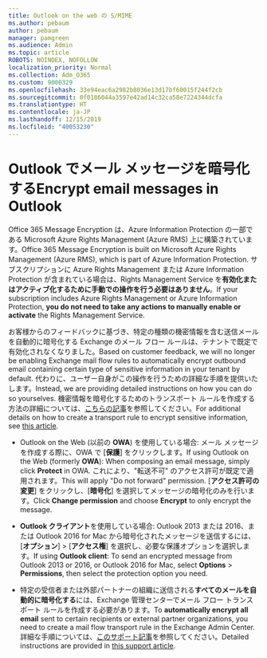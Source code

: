 ```yaml
---
title: Outlook on the web の S/MIME
ms.author: pebaum
author: pebaum
manager: pamgreen
ms.audience: Admin
ms.topic: article
ROBOTS: NOINDEX, NOFOLLOW
localization_priority: Normal
ms.collection: Adm_O365
ms.custom: 9000329
ms.openlocfilehash: 33e94eac6a2982b8036e13d17bf60015f244f2cb
ms.sourcegitcommit: 0f0186044a3597e42ad14c32ca58e7224344dcfa
ms.translationtype: HT
ms.contentlocale: ja-JP
ms.lasthandoff: 12/15/2019
ms.locfileid: "40053230"
---
```

# <a name="encrypt-email-messages-in-outlook"></a><span data-ttu-id="608cf-102">Outlook でメール メッセージを暗号化する</span><span class="sxs-lookup"><span data-stu-id="608cf-102">Encrypt email messages in Outlook</span></span>

<span data-ttu-id="608cf-103">Office 365 Message Encryption は、Azure Information Protection の一部である Microsoft Azure Rights Management (Azure RMS) 上に構築されています。</span><span class="sxs-lookup"><span data-stu-id="608cf-103">Office 365 Message Encryption is built on Microsoft Azure Rights Management (Azure RMS), which is part of Azure Information Protection.</span></span> <span data-ttu-id="608cf-104">サブスクリプションに Azure Rights Management または Azure Information Protection が含まれている場合は、Rights Management Service を**有効化またはアクティブ化するために手動での操作を行う必要はありません**。</span><span class="sxs-lookup"><span data-stu-id="608cf-104">If your subscription includes Azure Rights Management or Azure Information Protection, **you do not need to take any actions to manually enable or activate** the Rights Management Service.</span></span>

<span data-ttu-id="608cf-105">お客様からのフィードバックに基づき、特定の種類の機密情報を含む送信メールを自動的に暗号化する Exchange のメール フロー ルールは、テナントで既定で有効化されなくなりました。</span><span class="sxs-lookup"><span data-stu-id="608cf-105">Based on customer feedback, we will no longer be enabling Exchange mail flow rules to automatically encrypt outbound email containing certain type of sensitive information in your tenant by default.</span></span> <span data-ttu-id="608cf-106">代わりに、ユーザー自身がこの操作を行うための詳細な手順を提供いたします。</span><span class="sxs-lookup"><span data-stu-id="608cf-106">Instead, we are providing detailed instructions on how you can do so yourselves.</span></span> <span data-ttu-id="608cf-107">機密情報を暗号化するためのトランスポート ルールを作成する方法の詳細については、[こちらの記事](https://aka.ms/OmeEtr)を参照してください。</span><span class="sxs-lookup"><span data-stu-id="608cf-107">For additional details on how to create a transport rule to encrypt sensitive information, see [this article](https://aka.ms/OmeEtr).</span></span>

- <span data-ttu-id="608cf-108">Outlook on the Web (以前の **OWA**) を使用している場合: メール メッセージを作成する際に、OWA で [**保護**] をクリックします。</span><span class="sxs-lookup"><span data-stu-id="608cf-108">If using Outlook on the Web (formerly **OWA**): When composing an email message, simply click **Protect** in OWA.</span></span> <span data-ttu-id="608cf-109">これにより、"転送不可" のアクセス許可が既定で適用されます。</span><span class="sxs-lookup"><span data-stu-id="608cf-109">This will apply "Do not forward" permission.</span></span> <span data-ttu-id="608cf-110">[**アクセス許可の変更**] をクリックし、[**暗号化**] を選択してメッセージの暗号化のみを行います。</span><span class="sxs-lookup"><span data-stu-id="608cf-110">Click **Change permission** and choose **Encrypt** to only encrypt the message.</span></span>

- <span data-ttu-id="608cf-111">**Outlook クライアント**を使用している場合: Outlook 2013 または 2016、または Outlook 2016 for Mac から暗号化されたメッセージを送信するには、[**オプション**]  >  [**アクセス権**] を選択し、必要な保護オプションを選択します。</span><span class="sxs-lookup"><span data-stu-id="608cf-111">If using **Outlook client**: To send an encrypted message from Outlook 2013 or 2016, or Outlook 2016 for Mac, select **Options** > **Permissions**, then select the protection option you need.</span></span>

- <span data-ttu-id="608cf-112">特定の受信者または外部パートナーの組織に送信される**すべてのメールを自動的に暗号化する**には、Exchange 管理センターでメール フロー トランスポート ルールを作成する必要があります。</span><span class="sxs-lookup"><span data-stu-id="608cf-112">To **automatically encrypt all email** sent to certain recipients or external partner organizations, you need to create a mail flow transport rule in the Exchange Admin Center.</span></span> <span data-ttu-id="608cf-113">詳細な手順については、[このサポート記事](https://docs.microsoft.com/office365/securitycompliance/define-mail-flow-rules-to-encrypt-email#create-a-mail-flow-rule-to-encrypt-email-messages-with-the-new-ome-capabilities)を参照してください。</span><span class="sxs-lookup"><span data-stu-id="608cf-113">Detailed instructions are provided in [this support article](https://docs.microsoft.com/office365/securitycompliance/define-mail-flow-rules-to-encrypt-email#create-a-mail-flow-rule-to-encrypt-email-messages-with-the-new-ome-capabilities).</span></span>

